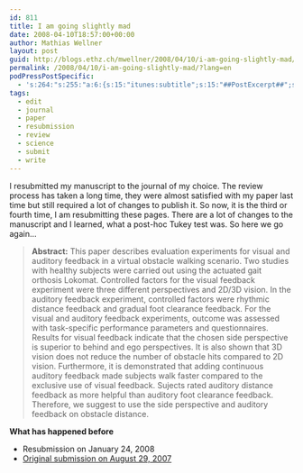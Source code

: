 ```yaml
---
id: 811
title: I am going slightly mad
date: 2008-04-10T18:57:00+00:00
author: Mathias Wellner
layout: post
guid: http://blogs.ethz.ch/mwellner/2008/04/10/i-am-going-slightly-mad/
permalink: /2008/04/10/i-am-going-slightly-mad/?lang=en
podPressPostSpecific:
  - 's:264:"s:255:"a:6:{s:15:"itunes:subtitle";s:15:"##PostExcerpt##";s:14:"itunes:summary";s:15:"##PostExcerpt##";s:15:"itunes:keywords";s:17:"##WordPressCats##";s:13:"itunes:author";s:10:"##Global##";s:15:"itunes:explicit";s:7:"Default";s:12:"itunes:block";s:7:"Default";}";";'
tags:
  - edit
  - journal
  - paper
  - resubmission
  - review
  - science
  - submit
  - write
---
```

I resubmitted my manuscript to the journal of my choice. The review process has taken a long time, they were almost satisfied with my paper last time but still required a lot of changes to publish it. So now, it is the third or fourth time, I am resubmitting these pages. There are a lot of changes to the manuscript and I learned, what a post-hoc Tukey test was. So here we go again&#8230;

> **Abstract:** This paper describes evaluation experiments for visual and auditory feedback in a virtual obstacle walking scenario. Two studies with healthy subjects were carried out using the actuated gait orthosis Lokomat. Controlled factors for the visual feedback experiment were three different perspectives and 2D/3D vision. In the auditory feedback experiment, controlled factors were rhythmic distance feedback and gradual foot clearance feedback. For the visual and auditory feedback experiments, outcome was assessed with task-specific performance parameters and questionnaires. Results for visual feedback indicate that the chosen side perspective is superior to behind and ego perspectives. It is also shown that 3D vision does not reduce the number of obstacle hits compared to 2D vision. Furthermore, it is demonstrated that adding continuous auditory feedback made subjects walk faster compared to the exclusive use of visual feedback. Sujects rated auditory distance feedback as more helpful than auditory foot clearance feedback. Therefore, we suggest to use the side perspective and auditory feedback on obstacle distance. 

**What has happened before**

  * Resubmission on January 24, 2008
  * [Original submission on August 29, 2007](http://www.mwellner.de/2007/08/29/paper-submission/)